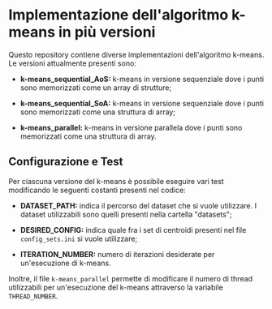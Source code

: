 # Implementazione dell'algoritmo k-means in più versioni

Questo repository contiene diverse implementazioni dell'algoritmo k-means. Le versioni attualmente presenti sono:

- **k-means_sequential_AoS:** k-means in versione sequenziale dove i punti sono memorizzati come un array di strutture;
   
- **k-means_sequential_SoA:** k-means in versione sequenziale dove i punti sono memorizzati come una struttura di array;
   
- **k-means_parallel:** k-means in versione parallela dove i punti sono memorizzati come una struttura di array.

## Configurazione e Test

Per ciascuna versione del k-means è possibile eseguire vari test modificando le seguenti costanti presenti nel codice:

- **DATASET_PATH:** indica il percorso del dataset che si vuole utilizzare. I dataset utilizzabili sono quelli presenti nella cartella "datasets";
   
- **DESIRED_CONFIG:** indica quale fra i set di centroidi presenti nel file `config_sets.ini` si vuole utilizzare;
   
- **ITERATION_NUMBER:** numero di iterazioni desiderate per un'esecuzione di k-means.

Inoltre, il file `k-means_parallel` permette di modificare il numero di thread utilizzabili per un'esecuzione del k-means attraverso la variabile `THREAD_NUMBER`.
